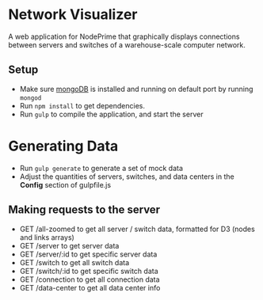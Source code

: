 # Network Visualizer
A web application for NodePrime that graphically displays connections between servers and switches of a warehouse-scale computer network.


## Setup
* Make sure [mongoDB](http://www.mongodb.org/) is installed and running on default port by running `mongod`
* Run `npm install` to get dependencies. 
* Run `gulp` to compile the application, and start the server

# Generating Data
* Run `gulp generate` to generate a set of mock data
* Adjust the quantities of servers, switches, and data centers in the **Config** section of gulpfile.js

## Making requests to the server
* GET /all-zoomed to get all server / switch data, formatted for D3 (nodes and links arrays)
* GET /server to get server data
* GET /server/:id to get specific server data
* GET /switch to get all switch data
* GET /switch/:id to get specific switch data
* GET /connection to get all connection data
* GET /data-center to get all data center info
